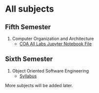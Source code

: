 # All subjects


## Fifth Semester

1. Computer Organization and Architecture
    * [COA All Labs Jupyter Notebook File](COA/COA_all_labs.ipynb)

## Sixth Semester
1. Object Oriented Software Engineering
    * [Syllabus](../Subjects/OOSE/syllabus.md)

More subjects will be added later.